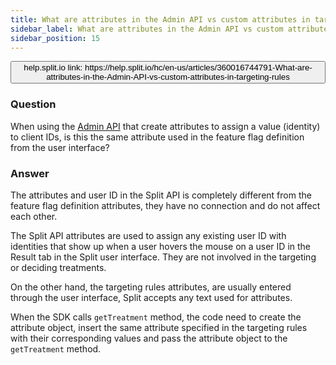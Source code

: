 ```yaml
---
title: What are attributes in the Admin API vs custom attributes in targeting rules?
sidebar_label: What are attributes in the Admin API vs custom attributes in targeting rules?
sidebar_position: 15
---
```


<p>
  <button style={{borderRadius:'8px', border:'1px', fontFamily:'Courier New', fontWeight:'800', textAlign:'left'}}> help.split.io link: https://help.split.io/hc/en-us/articles/360016744791-What-are-attributes-in-the-Admin-API-vs-custom-attributes-in-targeting-rules </button>
</p>

### Question

When using the [Admin API](https://docs.split.io/reference#identities-overview) that create attributes to assign a value (identity) to client IDs, is this the same attribute used in the feature flag definition from the user interface?

### Answer

The attributes and user ID in the Split API is completely different from the feature flag definition attributes, they have no connection and do not affect each other.

The Split API attributes are used to assign any existing user ID with identities that show up when a user hovers the mouse on a user ID in the Result tab in the Split user interface. They are not involved in the targeting or deciding treatments.

On the other hand, the targeting rules attributes, are usually entered through the user interface, Split accepts any text used for attributes.

When the SDK calls `getTreatment` method, the code need to create the attribute object, insert the same attribute specified in the targeting rules with their corresponding values and pass the attribute object to the `getTreatment` method.